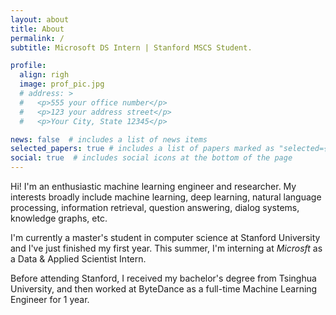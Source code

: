 ```yaml
---
layout: about
title: About
permalink: /
subtitle: Microsoft DS Intern | Stanford MSCS Student.

profile:
  align: righ
  image: prof_pic.jpg
  # address: >
  #   <p>555 your office number</p>
  #   <p>123 your address street</p>
  #   <p>Your City, State 12345</p>

news: false  # includes a list of news items
selected_papers: true # includes a list of papers marked as "selected={true}"
social: true  # includes social icons at the bottom of the page
---
```


Hi! I'm an enthusiastic machine learning engineer and researcher. My interests broadly include machine learning, deep learning, natural language processing, information retrieval, question answering, dialog systems, knowledge graphs, etc.

I'm currently a master's student in computer science at Stanford University and I've just finished my first year. This summer, I'm interning at *Microsft* as a Data & Applied Scientist Intern.

Before attending Stanford, I received my bachelor's degree from Tsinghua University, and then worked at ByteDance as a full-time Machine Learning Engineer for 1 year.

<!-- <a href='https://www.linkedin.com/in/huangkaili/'>Contact</a> -->

<!-- Write your biography here. Tell the world about yourself. Link to your favorite [subreddit](http://reddit.com). You can put a picture in, too. The code is already in, just name your picture `prof_pic.jpg` and put it in the `img/` folder.

Put your address / P.O. box / other info right below your picture. You can also disable any these elements by editing `profile` property of the YAML header of your `_pages/about.md`. Edit `_bibliography/papers.bib` and Jekyll will render your [publications page](/al-folio/publications/) automatically.

Link to your social media connections, too. This theme is set up to use [Font Awesome icons](http://fortawesome.github.io/Font-Awesome/) and [Academicons](https://jpswalsh.github.io/academicons/), like the ones below. Add your Facebook, Twitter, LinkedIn, Google Scholar, or just disable all of them. -->
